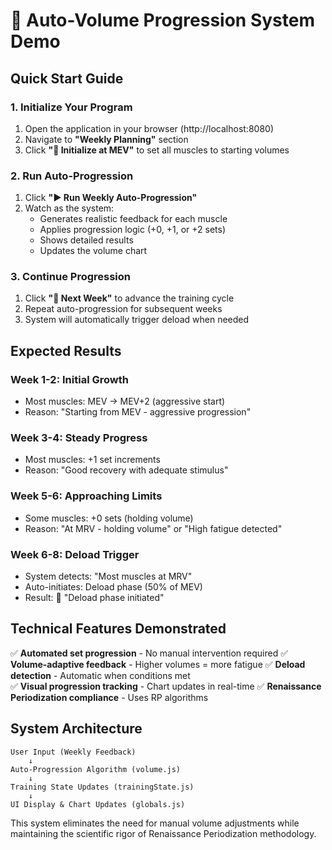 # 🤖 Auto-Volume Progression System Demo

## Quick Start Guide

### 1. Initialize Your Program

1. Open the application in your browser (http://localhost:8080)
2. Navigate to **"Weekly Planning"** section
3. Click **"🎯 Initialize at MEV"** to set all muscles to starting volumes

### 2. Run Auto-Progression

1. Click **"▶️ Run Weekly Auto-Progression"**
2. Watch as the system:
   - Generates realistic feedback for each muscle
   - Applies progression logic (+0, +1, or +2 sets)
   - Shows detailed results
   - Updates the volume chart

### 3. Continue Progression

1. Click **"📅 Next Week"** to advance the training cycle
2. Repeat auto-progression for subsequent weeks
3. System will automatically trigger deload when needed

## Expected Results

### Week 1-2: Initial Growth

- Most muscles: MEV → MEV+2 (aggressive start)
- Reason: "Starting from MEV - aggressive progression"

### Week 3-4: Steady Progress

- Most muscles: +1 set increments
- Reason: "Good recovery with adequate stimulus"

### Week 5-6: Approaching Limits

- Some muscles: +0 sets (holding volume)
- Reason: "At MRV - holding volume" or "High fatigue detected"

### Week 6-8: Deload Trigger

- System detects: "Most muscles at MRV"
- Auto-initiates: Deload phase (50% of MEV)
- Result: 🛑 "Deload phase initiated"

## Technical Features Demonstrated

✅ **Automated set progression** - No manual intervention required
✅ **Volume-adaptive feedback** - Higher volumes = more fatigue
✅ **Deload detection** - Automatic when conditions met  
✅ **Visual progression tracking** - Chart updates in real-time
✅ **Renaissance Periodization compliance** - Uses RP algorithms

## System Architecture

```
User Input (Weekly Feedback)
    ↓
Auto-Progression Algorithm (volume.js)
    ↓
Training State Updates (trainingState.js)
    ↓
UI Display & Chart Updates (globals.js)
```

This system eliminates the need for manual volume adjustments while maintaining the scientific rigor of Renaissance Periodization methodology.
